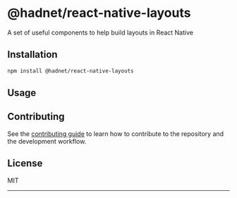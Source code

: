 # @hadnet/react-native-layouts

A set of useful components to help build layouts in React Native

## Installation

```sh
npm install @hadnet/react-native-layouts
```

## Usage


## Contributing

See the [contributing guide](CONTRIBUTING.md) to learn how to contribute to the repository and the development workflow.

## License

MIT

---
